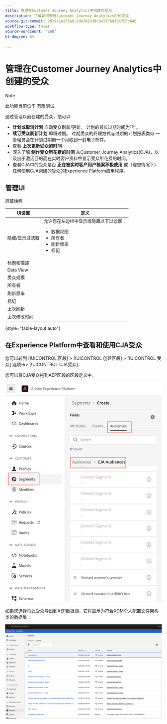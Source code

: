 ```yaml
---
title: 管理在Customer Journey Analytics中创建的受众
description: 了解如何管理Customer Journey Analytics中的受众
source-git-commit: 9d19e1ea55a6c2de701d38cb417d6d39e753c640
workflow-type: tm+mt
source-wordcount: '260'
ht-degree: 8%

---
```



# 管理在Customer Journey Analytics中创建的受众

>[!NOTE]
>
>此功能当前位于 [有限测试](/help/release-notes/releases.md).

通过管理以前创建的受众，您可以

* **计划或取消计划** 自动受众刷新/更新。 计划的最长过期时间为1年。
* **续订受众刷新计划** 即将过期。 过期受众的处理方式与过期的计划报表类似 — 管理员会在计划过期前一个月收到一封电子邮件。
* 查看 **上次更新受众的时间**
* 深入了解 **制作受众所花费的时间** 从Customer Journey Analytics(CJA)，以及出于激活目的而在实时客户资料中显示受众所花费的时间。
* 查看CJA中的受众是否 **正在被实时客户用户档案积极使用** 或（理想情况下）任何使用CJA创建的受众的Experience Platform应用程序。

## 管理UI

屏幕快照

| UI设置 | 定义 |
| --- | --- |
| 隐藏/显示过滤器 | 允许您在左边栏中显示或隐藏以下过滤器： <ul><li>数据视图</li><li>所有者</li><li>刷新频率</li><li>标记</li></ul> |
| 标题和描述 |  |
| Data View |
| 受众规模 |  |
| 所有者 |  |
| 刷新频率 |  |
| 标记 |  |
| 上次刷新 |  |
| 上次修改时间 |  |

{style=&quot;table-layout:auto&quot;}

## 在Experience Platform中查看和使用CJA受众

您可以转到 [!UICONTROL 区段] > [!UICONTROL 创建区段] > [!UICONTROL 受众] 选项卡> [!UICONTROL CJA受众].

您可以将CJA受众拖到AEP区段的区段定义中。

![](assets/audiences-aep.png)

如果您选择将此受众导出到AEP数据湖，它将显示为符合XDM个人配置文件架构类的数据集：

![](assets/aep-datalake.png)


